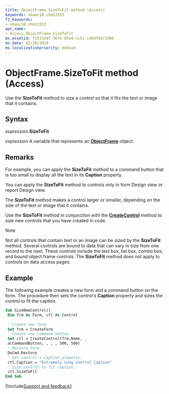 ```yaml
---
title: ObjectFrame.SizeToFit method (Access)
keywords: vbaac10.chm11553
f1_keywords:
- vbaac10.chm11553
api_name:
- Access.ObjectFrame.SizeToFit
ms.assetid: f1511d4f-367e-85e4-cc5c-cdb0f8a72d8b
ms.date: 02/20/2019
ms.localizationpriority: medium
---
```



# ObjectFrame.SizeToFit method (Access)

Use the **SizeToFit** method to size a control so that it fits the text or image that it contains.


## Syntax

_expression_.**SizeToFit**

_expression_ A variable that represents an **[ObjectFrame](Access.ObjectFrame.md)** object.


## Remarks

For example, you can apply the **SizeToFit** method to a command button that is too small to display all the text in its **Caption** property.

You can apply the **SizeToFit** method to controls only in form Design view or report Design view.

The **SizeToFit** method makes a control larger or smaller, depending on the size of the text or image that it contains.

Use the **SizeToFit** method in conjunction with the **[CreateControl](Access.Application.CreateControl.md)** method to size new controls that you have created in code.

> [!NOTE] 
> Not all controls that contain text or an image can be sized by the **SizeToFit** method. Several controls are bound to data that can vary in size from one record to the next. These controls include the text box, list box, combo box, and bound object frame controls. The **SizeToFit** method does not apply to controls on data access pages.


## Example

The following example creates a new form and a command button on the form. The procedure then sets the control's **Caption** property and sizes the control to fit the caption.

```vb
Sub SizeNewControl() 
 Dim frm As Form, ctl As Control 
 
 ' Create new form. 
 Set frm = CreateForm 
 ' Create new command button. 
 Set ctl = CreateControl(frm.Name, _ 
 acCommandButton, , , , 500, 500) 
 ' Restore form. 
 DoCmd.Restore 
 ' Set control's Caption property. 
 ctl.Caption = "Extremely Long Control Caption" 
 ' Size control to fit caption. 
 ctl.SizeToFit 
End Sub
```




[!include[Support and feedback](~/includes/feedback-boilerplate.md)]
